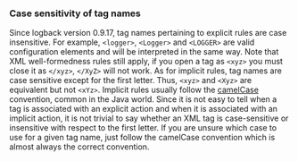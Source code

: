 ### Case sensitivity of tag names

Since logback version 0.9.17, tag names pertaining to explicit rules are case insensitive. For example, `<logger>`, `<Logger>` and `<LOGGER>` are valid configuration elements and will be interpreted in the same way. Note that XML well-formedness rules still apply, if you open a tag as `<xyz>` you must close it as `</xyz>`, `</XyZ>` will not work. As for implicit rules, tag names are case sensitive except for the first letter. Thus, `<xyz>` and `<Xyz>` are equivalent but not `<xYz>`. Implicit rules usually follow the [camelCase](http://en.wikipedia.org/wiki/CamelCase) convention, common in the Java world. Since it is not easy to tell when a tag is associated with an explicit action and when it is associated with an implicit action, it is not trivial to say whether an XML tag is case-sensitive or insensitive with respect to the first letter. If you are unsure which case to use for a given tag name, just follow the camelCase convention which is almost always the correct convention.